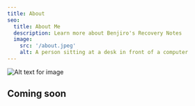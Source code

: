 ```yaml
---
title: About
seo:
  title: About Me
  description: Learn more about Benjiro's Recovery Notes
  image:
    src: '/about.jpeg'
    alt: A person sitting at a desk in front of a computer
---
```


![Alt text for image](/about.jpeg)

## Coming soon